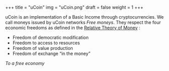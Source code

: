 +++
title = "uCoin"
img = "uCoin.png"
draft = false
weight = 1
+++

uCoin is an implementation of a Basic Income through cryptocurrencies. We call moneys issued by uCoin networks *Free moneys*. They respect the four economic freedoms as defined in the [Relative Theory of Money](http://vit.free.fr/TRM/en_US/) : 

 * Freedom of democratic modification
 * Freedom to access to resources
 * Freedom of value production
 * Freedom of exchange “in the money”

*To a free economy*